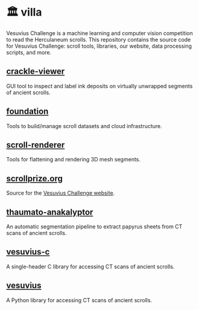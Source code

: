 # 🏛️ villa

Vesuvius Challenge is a machine learning and computer vision competition to read the Herculaneum scrolls.
This repository contains the source code for Vesuvius Challenge: scroll tools, libraries, our website, data processing scripts, and more.

## [crackle-viewer](crackle-viewer)
GUI tool to inspect and label ink deposits on virtually unwrapped segments of ancient scrolls.

## [foundation](foundation/)
Tools to build/manage scroll datasets and cloud infrastructure.

## [scroll-renderer](scroll-renderer/)
Tools for flattening and rendering 3D mesh segments.

## [scrollprize.org](scrollprize.org/)
Source for the [Vesuvius Challenge website](https://scrollprize.org).

## [thaumato-anakalyptor](thaumato-anakalyptor/)
An automatic segmentation pipeline to extract papyrus sheets from CT scans of ancient scrolls.

## [vesuvius-c](vesuvius-c/)
A single-header C library for accessing CT scans of ancient scrolls.

## [vesuvius](vesuvius/)
A Python library for accessing CT scans of ancient scrolls.
